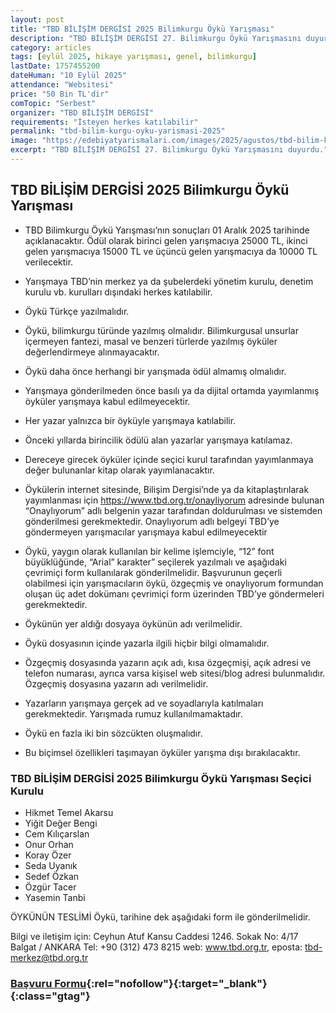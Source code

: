 ```yaml
---
layout: post
title: "TBD BİLİŞİM DERGİSİ 2025 Bilimkurgu Öykü Yarışması"
description: "TBD BİLİŞİM DERGİSİ 27. Bilimkurgu Öykü Yarışmasını duyurdu."
category: articles
tags: [eylül 2025, hikaye yarışması, genel, bilimkurgu]
lastDate: 1757455200
dateHuman: "10 Eylül 2025"
attendance: "Websitesi"
price: "50 Bin TL'dir"
comTopic: "Serbest"
organizer: "TBD BİLİŞİM DERGİSİ"
requirements: "İsteyen herkes katılabilir"
permalink: "tbd-bilim-kurgu-oyku-yarismasi-2025"
image: "https://edebiyatyarismalari.com/images/2025/agustos/tbd-bilim-kurgu-oyku-yarismasi-2025.jpg"
excerpt: "TBD BİLİŞİM DERGİSİ 27. Bilimkurgu Öykü Yarışmasını duyurdu."
---
```


## TBD BİLİŞİM DERGİSİ 2025 Bilimkurgu Öykü Yarışması

- TBD Bilimkurgu Öykü Yarışması’nın sonuçları 01 Aralık 2025 tarihinde açıklanacaktır. Ödül olarak birinci gelen yarışmacıya 25000 TL, ikinci gelen yarışmacıya 15000 TL ve üçüncü gelen yarışmacıya da 10000 TL verilecektir.

- Yarışmaya TBD’nin merkez ya da şubelerdeki yönetim kurulu, denetim kurulu vb. kurulları dışındaki herkes katılabilir.
- Öykü Türkçe yazılmalıdır.
- Öykü, bilimkurgu türünde yazılmış olmalıdır. Bilimkurgusal unsurlar içermeyen fantezi, masal ve benzeri türlerde yazılmış öyküler değerlendirmeye alınmayacaktır.
- Öykü daha önce herhangi bir yarışmada ödül almamış olmalıdır.
- Yarışmaya gönderilmeden önce basılı ya da dijital ortamda yayımlanmış öyküler yarışmaya kabul edilmeyecektir.
- Her yazar yalnızca bir öyküyle yarışmaya katılabilir.
- Önceki yıllarda birincilik ödülü alan yazarlar yarışmaya katılamaz.
- Dereceye girecek öyküler içinde seçici kurul tarafından yayımlanmaya değer bulunanlar kitap olarak yayımlanacaktır.
- Öykülerin internet sitesinde, Bilişim Dergisi’nde ya da kitaplaştırılarak yayımlanması için https://www.tbd.org.tr/onayliyorum adresinde bulunan “Onaylıyorum” adlı belgenin yazar tarafından doldurulması ve sistemden gönderilmesi gerekmektedir. Onaylıyorum adlı belgeyi TBD’ye göndermeyen yarışmacılar yarışmaya kabul edilmeyecektir
- Öykü, yaygın olarak kullanılan bir kelime işlemciyle, “12” font büyüklüğünde, “Arial” karakter” seçilerek yazılmalı ve aşağıdaki çevrimiçi form kullanılarak gönderilmelidir. Başvurunun geçerli olabilmesi için yarışmacıların öykü, özgeçmiş ve onaylıyorum formundan oluşan üç adet dokümanı çevrimiçi form üzerinden TBD’ye göndermeleri gerekmektedir.
- Öykünün yer aldığı dosyaya öykünün adı verilmelidir.
- Öykü dosyasının içinde yazarla ilgili hiçbir bilgi olmamalıdır.
- Özgeçmiş dosyasında yazarın açık adı, kısa özgeçmişi, açık adresi ve telefon numarası, ayrıca varsa kişisel web sitesi/blog adresi bulunmalıdır. Özgeçmiş dosyasına yazarın adı verilmelidir.
- Yazarların yarışmaya gerçek ad ve soyadlarıyla katılmaları gerekmektedir. Yarışmada rumuz kullanılmamaktadır.
- Öykü en fazla iki bin sözcükten oluşmalıdır.
- Bu biçimsel özellikleri taşımayan öyküler yarışma dışı bırakılacaktır.

### TBD BİLİŞİM DERGİSİ 2025 Bilimkurgu Öykü Yarışması Seçici Kurulu
- Hikmet Temel Akarsu
- Yiğit Değer Bengi
- Cem Kılıçarslan
- Onur Orhan
- Koray Özer
- Seda Uyanık
- Sedef Özkan
- Özgür Tacer
- Yasemin Tanbi

ÖYKÜNÜN TESLİMİ
Öykü,  tarihine dek aşağıdaki form ile gönderilmelidir.

Bilgi ve iletişim için: Ceyhun Atuf Kansu Caddesi 1246. Sokak No: 4/17 Balgat / ANKARA
Tel: +90 (312) 473 8215 web:  www.tbd.org.tr, eposta: tbd-merkez@tbd.org.tr

### [Başvuru Formu](https://www.tbd.org.tr/turkiye-bilisim-dergisi-2025-bilimkurgu-oyku-yarismasi/?ref=edebiyatyarismalari.com){:rel="nofollow"}{:target="_blank"}{:class="gtag"}
